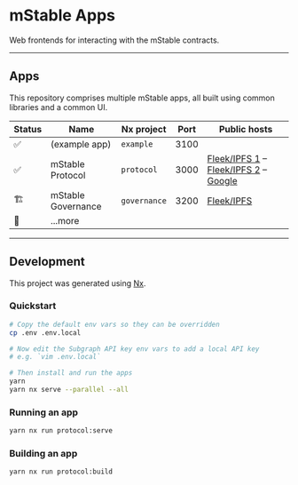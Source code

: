 # mStable Apps

Web frontends for interacting with the mStable contracts.

---
## Apps

This repository comprises multiple mStable apps, all built using common libraries and a common UI.

| Status | Name               | Nx project    | Port  | Public hosts |
|--------|--------------------|---------------|-------|--------------|
| ✅      | (example app)      | `example`    | 3100 |              |
| ✅      | mStable Protocol   | `protocol`   | 3000 | [Fleek/IPFS 1](https://mstable.app) – [Fleek/IPFS 2](https://app.mstable.org) – [Google](https://mstable-apps-protocol.web.app/) |
| 🏗      | mStable Governance | `governance` | 3200 | [Fleek/IPFS](https://governance.mstable.org) |
| 🧠      | ...more            |              |      |             |

---

## Development

This project was generated using [Nx](https://nx.dev).

### Quickstart

```bash
# Copy the default env vars so they can be overridden
cp .env .env.local

# Now edit the Subgraph API key env vars to add a local API key
# e.g. `vim .env.local`

# Then install and run the apps
yarn
yarn nx serve --parallel --all
```

### Running an app

```bash
yarn nx run protocol:serve
```

### Building an app

```bash
yarn nx run protocol:build
```
